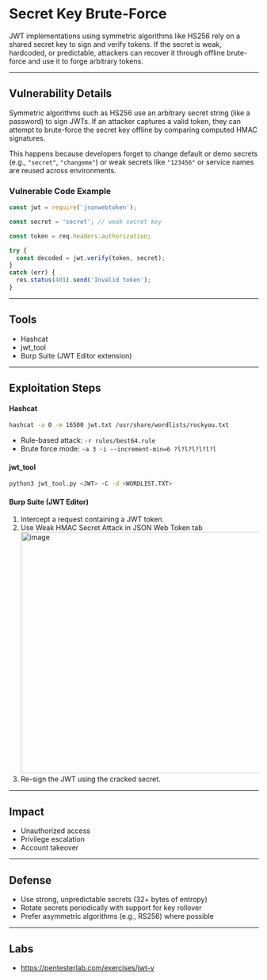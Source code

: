 # Secret Key Brute-Force

JWT implementations using symmetric algorithms like HS256 rely on a shared secret key to sign and verify tokens. If the secret is weak, hardcoded, or predictable, attackers can recover it through offline brute-force and use it to forge arbitrary tokens.

---

## Vulnerability Details

Symmetric algorithms such as HS256 use an arbitrary secret string (like a password) to sign JWTs. If an attacker captures a valid token, they can attempt to brute-force the secret key offline by comparing computed HMAC signatures.

This happens because developers forget to change default or demo secrets (e.g., `"secret"`, `"changeme"`) or weak secrets like `"123456"` or service names are reused across environments.

### Vulnerable Code Example

```javascript
const jwt = require('jsonwebtoken');

const secret = 'secret'; // weak secret key

const token = req.headers.authorization;

try {
  const decoded = jwt.verify(token, secret);
}
catch (err) {
  res.status(401).send('Invalid token');
}
```

---

## Tools

- Hashcat
- jwt_tool
- Burp Suite (JWT Editor extension)

---

## Exploitation Steps

#### Hashcat
```bash
hashcat -a 0 -m 16500 jwt.txt /usr/share/wordlists/rockyou.txt
```
- Rule-based attack: `-r rules/best64.rule`
- Brute force mode: `-a 3 -i --increment-min=6 ?l?l?l?l?l?l`

#### jwt_tool
```bash
python3 jwt_tool.py <JWT> -C -d <WORDLIST.TXT>
```

#### Burp Suite (JWT Editor)
1. Intercept a request containing a JWT token.
2. Use Weak HMAC Secret Attack in JSON Web Token tab
   <img width="718" height="486" alt="image" src="https://github.com/user-attachments/assets/d3aab871-0761-40eb-8fcd-bc0ff93e9b8f" />
3. Re-sign the JWT using the cracked secret.

---

## Impact

- Unauthorized access
- Privilege escalation
- Account takeover

---

## Defense

- Use strong, unpredictable secrets (32+ bytes of entropy)
- Rotate secrets periodically with support for key rollover
- Prefer asymmetric algorithms (e.g., RS256) where possible

---

## Labs
- https://pentesterlab.com/exercises/jwt-v
